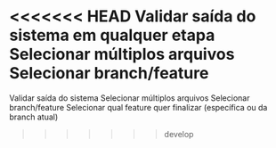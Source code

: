 <<<<<<< HEAD
Validar saída do sistema em qualquer etapa
Selecionar múltiplos arquivos
Selecionar branch/feature
=======
Validar saída do sistema
Selecionar múltiplos arquivos
Selecionar branch/feature
Selecionar qual feature quer finalizar (específica ou da branch atual)
>>>>>>> develop
